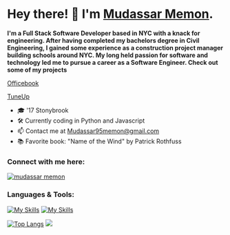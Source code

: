 <h1>Hey there! 👋 I'm <a target="_blank" href="https://mudassarmemon.github.io/MudassarMemon/">Mudassar Memon</a>.</h1>

**I'm a Full Stack Software Developer based in NYC with a knack for engineering. After having completed my bachelors degree in Civil Engineering, I gained some experience as a construction project manager building schools around NYC. My long held passion for software and technology led me to pursue a career as a Software Engineer. Check out some of my projects**

[Officebook](https://officebook-3392aeaf91bd.herokuapp.com/)

[TuneUp](https://tuneup-twco.onrender.com/)


- 🎓 '17 Stonybrook
- 🛠️ Currently coding in Python and Javascript
- 📫 Contact me at Mudassar95memon@gmail.com
- 📚 Favorite book: "Name of the Wind" by Patrick Rothfuss

<h3 align="left">Connect with me here:</h3>

<a href="https://linkedin.com/in/mudassarmemon" target="blank"><img align="center" src="https://skillicons.dev/icons?i=linkedin" alt="mudassar memon"/></a>

<h3 align="left">Languages & Tools:</h3>

[![My Skills](https://skillicons.dev/icons?i=python,react,js,express,nodejs,redux,ruby,rails,postgres)](https://skillicons.dev)
[![My Skills](https://skillicons.dev/icons?i=mongodb,sqlite,css,html,aws,webpack,postman)](https://skillicons.dev)

[![Top Langs](https://github-readme-stats.vercel.app/api/top-langs/?username=mudassarmemon&layout=donut-vertical&theme=github_dark_dimmed&show_icons=true)](https://github.com/mudassarmemon/github-readme-stats)
![](http://github-profile-summary-cards.vercel.app/api/cards/profile-details?username=mudassarmemon&theme=city_lights)
